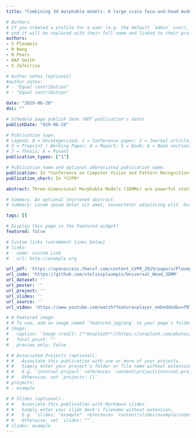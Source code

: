 ```yaml
---
title: "Combining 3d morphable models: A large scale face-and-head model"

# Authors
# If you created a profile for a user (e.g. the default `admin` user), write the username (folder name) here 
# and it will be replaced with their full name and linked to their profile.
authors:
- S Ploumpis
- H Wang
- N Pears
- WAP Smith
- S Zafeiriou

# Author notes (optional)
#author_notes:
# - "Equal contribution"
# - "Equal contribution"

date: "2019-06-20"
doi: ""

# Schedule page publish date (NOT publication's date).
publishDate: "019-06-20"

# Publication type.
# Legend: 0 = Uncategorized; 1 = Conference paper; 2 = Journal article;
# 3 = Preprint / Working Paper; 4 = Report; 5 = Book; 6 = Book section;
# 7 = Thesis; 8 = Patent
publication_types: ["1"]

# Publication name and optional abbreviated publication name.
publication: In *Conference on Computer Vision and Pattern Recognition*
publication_short: In *CVPR*

abstract: Three-dimensional Morphable Models (3DMMs) are powerful statistical tools for representing the 3D surfaces of an object class. In this context, we identify an interesting question that has previously not received research attention, is it possible to combine two or more 3DMMs that (a) are built using different templates that perhaps only partly overlap,(b) have different representation capabilities and (c) are built from different datasets that may not be publicly-available? In answering this question, we make two contributions. First, we propose two methods for solving this problem, i. use a regressor to complete missing parts of one model using the other, ii. use the Gaussian Process framework to blend covariance matrices from multiple models. Second, as an example application of our approach, we build a new head and face model that combines the variability and facial detail of the LSFM with the full head modelling of the LYHM. The resulting combined model achieves state-of-the-art performance and outperforms existing head models by a large margin. Finally, as an application experiment, we reconstruct full head representations from single, unconstrained images by utilizing our proposed large-scale model in conjunction with the Face-Warehouse blendshapes for handling expressions.

# Summary. An optional shortened abstract.
# summary: Lorem ipsum dolor sit amet, consectetur adipiscing elit. Duis posuere tellus ac convallis placerat. Proin tincidunt magna sed ex sollicitudin condimentum.

tags: []

# Display this page in the Featured widget?
featured: false

# Custom links (uncomment lines below)
# links:
# - name: Custom Link
#   url: http://example.org

url_pdf: 'https://openaccess.thecvf.com/content_CVPR_2019/papers/Ploumpis_Combining_3D_Morphable_Models_A_Large_Scale_Face-And-Head_Model_CVPR_2019_paper.pdf'
url_code: 'https://github.com/steliosploumpis/Universal_Head_3DMM'
url_dataset: ''
url_poster: ''
url_project: ''
url_slides: ''
url_source: ''
url_video: 'https://www.youtube.com/watch?feature=player_embedded&v=fNlMGWm7bbk&t=4700s'

# # Featured image
# # To use, add an image named `featured.jpg/png` to your page's folder. 
# image:
#   caption: 'Image credit: [**Unsplash**](https://unsplash.com/photos/pLCdAaMFLTE)'
#   focal_point: ""
#   preview_only: false

# # Associated Projects (optional).
# #   Associate this publication with one or more of your projects.
# #   Simply enter your project's folder or file name without extension.
# #   E.g. `internal-project` references `content/project/internal-project/index.md`.
# #   Otherwise, set `projects: []`.
# projects:
# - example

# # Slides (optional).
# #   Associate this publication with Markdown slides.
# #   Simply enter your slide deck's filename without extension.
# #   E.g. `slides: "example"` references `content/slides/example/index.md`.
# #   Otherwise, set `slides: ""`.
# slides: example
---
```

